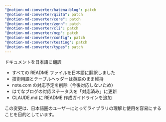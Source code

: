 ```yaml
---
"@notion-md-converter/hatena-blog": patch
"@notion-md-converter/qiita": patch
"@notion-md-converter/core": patch
"@notion-md-converter/zenn": patch
"@notion-md-converter/cli": patch
"@notion-md-converter/mcp": patch
"@notion-md-converter/config": patch
"@notion-md-converter/testing": patch
"@notion-md-converter/types": patch
---
```


ドキュメントを日本語に翻訳

- すべての README ファイルを日本語に翻訳しました
- 技術用語とテーブルヘッダーは英語のまま維持
- note.com の対応予定を削除（今後対応しないため）
- はてなブログの対応ステータスを「対応済み」に更新
- CLAUDE.md に README 作成ガイドラインを追加

この変更は、日本語圏のユーザーにとってライブラリの理解と使用を容易にすることを目的としています。
